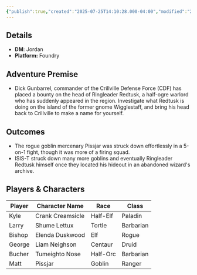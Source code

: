 ```yaml
---
{"publish":true,"created":"2025-07-25T14:10:28.000-04:00","modified":"2025-07-27T17:15:13.290-04:00","published":"2025-07-27T17:15:13.290-04:00","cssclasses":"","DM":"Jordan","Players":["Kyle","Larry","Bishop","George","Bucher","Matt"],"Platform":"Foundry"}
---
```


## Details
- **DM**: Jordan
- **Platform:** Foundry

## Adventure Premise
- Dick Gunbarrel, commander of the Crillville Defense Force (CDF) has placed a bounty on the head of Ringleader Redtusk, a half-ogre warlord who has suddenly appeared in the region. Investigate what Redtusk is doing on the island of the former gnome Wigglestaff, and bring his head back to Crillville to make a name for yourself.

## Outcomes
- The rogue goblin mercenary Pissjar was struck down effortlessly in a 5-on-1 fight, though it was more of a firing squad.
- ISIS-T struck down many more goblins and eventually Ringleader Redtusk himself once they located his hideout in an abandoned wizard's archive.

## Players & Characters
| Player              | Character Name   | Race     | Class     |
| ------------------- | ---------------- | -------- | --------- |
| Kyle | Crank Creamsicle | Half-Elf | Paladin   |
| Larry | Shume Lettux     | Tortle   | Barbarian |
| Bishop | Elenda Duskwood  | Elf      | Rogue     |
| George | Liam Neighson    | Centaur  | Druid     |
| Bucher | Tumeighto Nose   | Half-Orc | Barbarian |
| Matt | Pissjar          | Goblin   | Ranger    |
